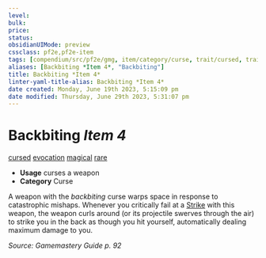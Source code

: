 ```yaml
---
level:
bulk:
price:
status:
obsidianUIMode: preview
cssclass: pf2e,pf2e-item
tags: [compendium/src/pf2e/gmg, item/category/curse, trait/cursed, trait/evocation, trait/magical, trait/rare]
aliases: [Backbiting *Item 4*, "Backbiting"]
title: Backbiting *Item 4*
linter-yaml-title-alias: Backbiting *Item 4*
date created: Monday, June 19th 2023, 5:15:09 pm
date modified: Thursday, June 29th 2023, 5:31:07 pm
---
```


# Backbiting *Item 4*

[cursed](rules/traits/cursed-gmg.md) [evocation](rules/traits/evocation.md) [magical](rules/traits/magical.md) [rare](rules/traits/rare.md)  

- **Usage** curses a weapon
- **Category** Curse

A weapon with the *backbiting* curse warps space in response to catastrophic mishaps. Whenever you critically fail at a [Strike](rules/actions/strike.md) with this weapon, the weapon curls around (or its projectile swerves through the air) to strike you in the back as though you hit yourself, automatically dealing maximum damage to you.

*Source: Gamemastery Guide p. 92*
